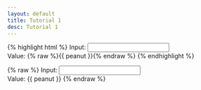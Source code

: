 ```yaml
---
layout: default
title: Tutorial 1
desc: Tutorial 1
---
```

{% highlight html %}
Input: <input ng-model="peanut" type="text" />
<br/>
Value: <span>{% raw %}{{ peanut }}{% endraw %}</span>
{% endhighlight %}

{% raw %}
Input: <input ng-model="peanut" type="text" />
<br/>
Value: <span>{{ peanut }}</span>
{% endraw %}

